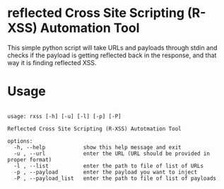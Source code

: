 # reflected Cross Site Scripting (R-XSS) Automation Tool
This simple python script will take URLs and payloads through stdin and checks if the payload is getting reflected back in the response, and that way it is finding reflected XSS.

# Usage
<pre><code>
usage: rxss [-h] [-u] [-l] [-p] [-P]

Reflected Cross Site Scripting (R-XSS) Autotmation Tool

options:
  -h, --help            show this help message and exit
  -u , --url            enter the URL (URL should be provided in proper format)
  -l , --list           enter the path to file of list of URLs
  -p , --payload        enter the payload you want to inject
  -P , --payload_list   enter the path to file of list of payloads
  
  </pre></code>
